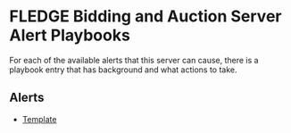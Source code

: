 # FLEDGE Bidding and Auction Server Alert Playbooks

For each of the available alerts that this server can cause, there is a playbook entry that has
background and what actions to take.

## Alerts

-   [Template](template.md)
